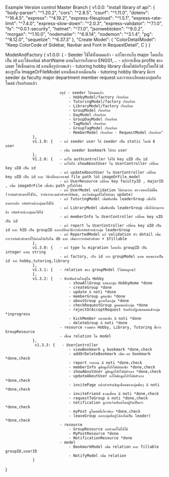 Example Version control
Master Branch {
    v1.0.0: "install library of api": {
                "body-parser": "^1.20.2",
                "cors": "^2.8.5",
                "csurf": "^1.11.0",
                "dotenv": "^16.4.5",
                "express": "^4.19.2",
                "express-fileupload": "^1.5.1",
                "express-rate-limit": "^7.4.0",
                "express-slow-down": "^2.0.3",
                "express-validator": "^7.1.0",
                "fs": "^0.0.1-security",
                "helmet": "^7.1.0",
                "jsonwebtoken": "^9.0.2",
                "morgan": "^1.10.0",
                "nodemailer": "^6.9.14",
                "nodemon": "^3.1.4",
                "pg": "^8.12.0",
                "sequelize": "^6.37.3"
            },
            "Create Model": {
                "ColorDetailModel": "Keep ColorCode of Sidebar, Navbar and Font in RequestDetail",
                C
            }
}

ModelAndFactory { v1.0.0: { - Seeder ใช้ได้ทั้งหมดแล้ว 
                            - แก้ไขการเก็บ major โดยเก็บเป็น id และใช้คอลัมน์ shortName แทนในการเก็บพวก ENG01,... 
                            - แก้การเชื่อม profile ของ user ให้เชื่อมผ่าน id แทนชื่อรูปภาพแล้ว 
                            - tutoring hobby library เชื่อมไฟล์หรือรูปโดยใช้ id ของรูปใน ImageOrFileModel แทนชื่อแล้วเหมือนกัน 
                            - tutoring hobby library มีการ seeder สุ่ม faculty major department member request และรายละเอียดของกลุ่มหรือโพสต์ เรียบร้อยแล้ว 
                            
                            สรุป - seeder ได้หมดแล้ว 
                                - HobbyModel/factory เรียบร้อย 
                                - TutoringModel/factory เรียบร้อย 
                                - LibraryModel/factory เรียบร้อย 
                                - GroupModel เรียบร้อย 
                                - DayModel เรียบร้อย 
                                - GroupDayModel เรียบร้อย 
                                - TagModel เรียบร้อย 
                                - GroupTagModel เรียบร้อย 
                                - MemberModel เรียบร้อย - RequestModel เรียบร้อย" 
                }, 
                v1.1.0: {   - แก้ seeder user ให้ seeder เป็น static โดยมี 6 user 
                            - เพิ่ม seeder bookmark ให้กับ user 
                }, 
                V1.2.0: {   - แก้ไข authcontroller ให้ใช้ key uID เป็น id 
                            - แก้ไขให้ showAboutUser ใน UserController เปลี่ยน key uID เป็น id 
                            - แก้ updateAboutUser ใน UserController เปลี่ยน key uID เป็น id และ วิธีเปลี่ยนการเซฟ file path ไปที่ imageOrFile_model 
                            - แก้ UserResource เปลี่ยน key facultyID , majorID , เพิ่ม imageOrFile เพื่อดึง path รูปโปรไฟล์ 
                            - แก้ UserModel validation ให้สามารถ ตรวจสอบได้ดีขึ้น (จำกัดตัวอักษรที่ใช้ได้, จำกัดจำนวนตัวอักษรที่พิมพ์, ละเว้นข้อมูลที่ไม่ได้ส่งมา update) 
                            - แก้ TutoringModel เพิ่มฟังก์ชั่น leaderGroup เพื่อให้สามารถดึง รหัสหัวหน้ากลุ่มมาใช้ได้ 
                            - แก้ LibraryModel เพิ่มฟังก์ชั่น leaderGroup เพื่อให้สามารถดึง รหัสหัวหน้ากลุ่มมาใช้ได้ 
                            - แก้ memberInfo ใน UserController เปลี่ยน key uID เป็น id 
                            - แก้ report ใน UserController เปลี่ยน key uID เป็น id และ hID เป็น groupID และเปลี่ยนวิธีการดึงรหัสหัวหน้ากลุ่ม leaderGroup 
                            - แก้ ReportedModel แก้ validation ตัว detail เพิ่มการจำกัดตัวอักษรที่ให้ผ่านไปเก็บใน db และ เพิ่มการจำกัดตัวอักษร + $fillable
                },
                v1.3.0: {   - แก้ type ใน migration โดยเก็บ groupID เป็น integer แทน string
                            - แก้ factory, เก็บ id จาก groupModel แทน ตอนแรกเป็น id จาก hobby,tutoring,library
                },
                v1.3.1: {   - relation ของ groupModel (ไม่สมบูรณ์)
                },
                v1.3.2: {   - ฟังก์ชันส่วนใหญ่ใน Hobby
                                - showAllGroup แสดงกลุ่ม HobbyHome *done
                                - createGroup *done
                                - update มี noti *done 
                                - memberGroup ดูสมาชิก *done
                                - aboutGroup ดูภายในกลุ่ม *done
                                - checkRequestGroup ดูคนขอเข้ากลุ่ม *done
                                - rejectOrAcceptRequest รับหรือปฏิเสธคนขอเข้ากลุ่ม *inprogress
                                - kickMember เตะสมาชิก มี noti *done
                                - deleteGroup มี noti *done
                            - resource รวมของ Hobby, Library, Tutoring ชื่อว่า GroupResource
                            - เชื่อม relation ใน model
                },
                 v1.3.3: {   - UserController
                                - viewBookmark ดู bookmark *done,check
                                - addOrDeleteBookmark เพิ่ม-ลบ bookmark *done,check
                                - report รายงาน มี noti *done,check 
                                - memberInfo ดูข้อมูลโปรไฟล์สมาชิก *done,check
                                - showAboutUser ดูข้อมูลโปรไฟล์ตัวเอง *done,check
                                - updateAboutUser แก้ไขข้อมูลโปรไฟล์ตัวเอง *done,check
                                - invitePage หน้าสำหรับเชิญเพื่อนของกลุ่มนั้นๆ มี noti *done,check
                                - inviteFriend ชวนเพื่อน มี noti *done,check
                                - requestToGroup มี noti *done,check
                                - notification ดูการแจ้งเตือนโดยผู้รับเป็นเรา *done,check
                                - myPost ดูโพสต์ที่เกี่ยวข้อง *done,check
                                - leaveGroup ออกกลุ่มที่อยู่(ต้องไม่เป็น leader) *done,check
                            - resource 
                                - GroupResource ลบส่วนที่ไม่ได้ใช้
                                - MyPostResource *done
                                - NotificationResource *done
                            - model
                                - BookmarkModel เพิ่ม relation และ fillable groupID,userID
                                - NotifyModel เพิ่ม relation
                }
}
